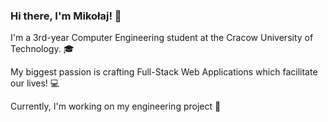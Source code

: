 ### Hi there, I'm Mikołaj! 👋
I'm a 3rd-year Computer Engineering student at the Cracow University of Technology. :mortar_board:

My biggest passion is crafting Full-Stack Web Applications which facilitate our lives! :computer:

Currently, I'm working on my engineering project :hammer:

<!--
**mikolaj-janik/mikolaj-janik** is a ✨ _special_ ✨ repository because its `README.md` (this file) appears on your GitHub profile.

Here are some ideas to get you started:

- 🔭 I’m currently working on ...
- 🌱 I’m currently learning ...
- 👯 I’m looking to collaborate on ...
- 🤔 I’m looking for help with ...
- 💬 Ask me about ...
- 📫 How to reach me: ...
- 😄 Pronouns: ...
- ⚡ Fun fact: ...
-->
